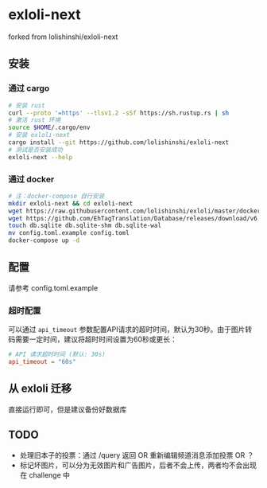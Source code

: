 # exloli-next

forked from lolishinshi/exloli-next

## 安装

### 通过 cargo

```bash
# 安装 rust
curl --proto '=https' --tlsv1.2 -sSf https://sh.rustup.rs | sh
# 激活 rust 环境
source $HOME/.cargo/env
# 安装 exloli-next
cargo install --git https://github.com/lolishinshi/exloli-next
# 测试是否安装成功
exloli-next --help
```

### 通过 docker

```bash
# 注：docker-compose 自行安装 
mkdir exloli-next && cd exloli-next
wget https://raw.githubusercontent.com/lolishinshi/exloli/master/docker-compose.yml
wget https://github.com/EhTagTranslation/Database/releases/download/v6.7880.1/db.text.json
touch db.sqlite db.sqlite-shm db.sqlite-wal
mv config.toml.example config.toml
docker-compose up -d
```

## 配置

请参考 config.toml.example

### 超时配置

可以通过 `api_timeout` 参数配置API请求的超时时间，默认为30秒。由于图片转码需要一定时间，建议将超时时间设置为60秒或更长：

```toml
# API 请求超时时间 (默认: 30s)
api_timeout = "60s"
```

## 从 exloli 迁移

直接运行即可，但是建议备份好数据库

## TODO

- 处理旧本子的投票：通过 /query 返回 OR 重新编辑频道消息添加投票 OR ？
- 标记坏图片，可以分为无效图片和广告图片，后者不会上传，两者均不会出现在 challenge 中